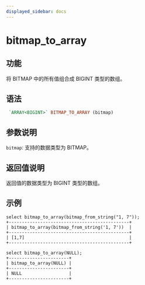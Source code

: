 ```yaml
---
displayed_sidebar: docs
---
```


# bitmap_to_array

## 功能

将 BITMAP 中的所有值组合成 BIGINT 类型的数组。

## 语法

```Haskell
 `ARRAY<BIGINT>` BITMAP_TO_ARRAY (bitmap)
```

## 参数说明

`bitmap`: 支持的数据类型为 BITMAP。

## 返回值说明

返回值的数据类型为 BIGINT 类型的数组。

## 示例

```Plain text
select bitmap_to_array(bitmap_from_string("1, 7"));
+----------------------------------------------+
| bitmap_to_array(bitmap_from_string('1, 7'))  |
+----------------------------------------------+
| [1,7]                                        |
+----------------------------------------------+

select bitmap_to_array(NULL);
+-----------------------+
| bitmap_to_array(NULL) |
+-----------------------+
| NULL                  |
+-----------------------+
```
